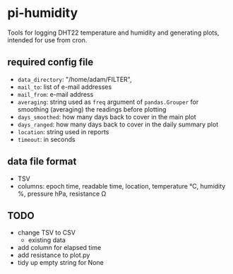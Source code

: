 # pi-humidity

Tools for logging DHT22 temperature and humidity and generating
plots, intended for use from cron.

## required config file

* `data_directory`: "/home/adam/FILTER",
* `mail_to`: list of e-mail addresses
* `mail_from`: e-mail address
* `averaging`: string used as `freq` argument of `pandas.Grouper` for 
   smoothing (averaging) the readings before plotting
* `days_smoothed`: how many days back to cover in the main plot
* `days_ranged`: how many days back to cover in the daily summary plot
* `location`: string used in reports
* `timeout`: in seconds

## data file format
* TSV
* columns: epoch time, readable time, location, temperature °C, humidity %, pressure hPa, resistance Ω 

## TODO
* change TSV to CSV
  * existing data
* add column for elapsed time
* add resistance to plot.py
* tidy up empty string for None
